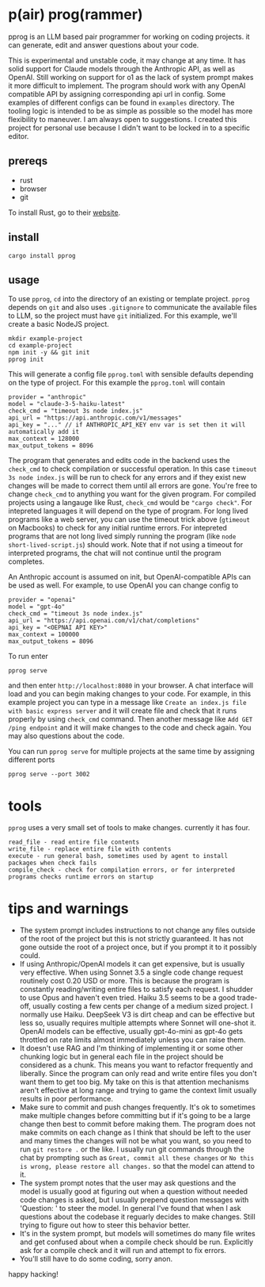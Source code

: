 # p(air) prog(rammer)
pprog is an LLM based pair programmer for working on coding projects.  it can generate, edit and answer questions about your code.

This is experimental and unstable code, it may change at any time.  It has solid support for Claude models through the Anthropic API, as well as OpenAI.  Still working on support for o1 as the lack of system prompt makes it more difficult to implement.  The program should work with any OpenAI compatible API by assigning corresponding api url in config.  Some examples of different configs can be found in `examples` directory.  The tooling logic is intended to be as simple as possible so the model has more flexibility to maneuver.  I am always open to suggestions.  I created this project for personal use because I didn't want to be locked in to a specific editor.

## prereqs
- rust
- browser
- git

To install Rust, go to their [website](https://www.rust-lang.org/).

## install
```
cargo install pprog
```

## usage
To use `pprog`, `cd` into the directory of an existing or template project.  `pprog` depends on `git` and also uses `.gitignore` to communicate the available files to LLM, so the project must have `git` initialized. For this example, we'll create a basic NodeJS project.
```
mkdir example-project
cd example-project
npm init -y && git init
pprog init
```
This will generate a config file `pprog.toml` with sensible defaults depending on the type of project.  For this example the `pprog.toml` will contain
```
provider = "anthropic"
model = "claude-3-5-haiku-latest"
check_cmd = "timeout 3s node index.js"
api_url = "https://api.anthropic.com/v1/messages"
api_key = "..." // if ANTHROPIC_API_KEY env var is set then it will automatically add it
max_context = 128000
max_output_tokens = 8096
```
The program that generates and edits code in the backend uses the `check_cmd` to check compilation or successful operation.  In this case `timeout 3s node index.js` will be run to check for any errors and if they exist new changes will be made to correct them until all errors are gone.  You're free to change `check_cmd` to anything you want for the given program.  For compiled projects using a langauge like Rust, `check_cmd` would be `"cargo check"`.  For intepreted languages it will depend on the type of program.  For long lived programs like a web server, you can use the timeout trick above (`gtimeout` on Macbooks) to check for any initial runtime errors.  For intepreted programs that are not long lived simply running the program (like `node short-lived-script.js`) should work.  Note that if not using a timeout for interpreted programs, the chat will not continue until the program completes.

An Anthropic account is assumed on init, but OpenAI-compatible APIs can be used as well.  For example, to use OpenAI you can change config to 
```
provider = "openai"
model = "gpt-4o"
check_cmd = "timeout 3s node index.js"
api_url = "https://api.openai.com/v1/chat/completions"
api_key = "<OEPNAI API KEY>"
max_context = 100000
max_output_tokens = 8096
```
To run enter
```
pprog serve
```
and then enter `http://localhost:8080` in your browser.  A chat interface will load and you can begin making changes to your code.  For example, in this example project you can type in a message like `Create an index.js file with basic express server` and it will create file and check that it runs properly by using `check_cmd` command.  Then another message like `Add GET /ping endpoint` and it will make changes to the code and check again.  You may also questions about the code.  

You can run `pprog serve` for multiple projects at the same time by assigning different ports
```
pprog serve --port 3002
```

# tools
`pprog` uses a very small set of tools to make changes.  currently it has four.
```
read_file - read entire file contents
write_file - replace entire file with contents
execute - run general bash, sometimes used by agent to install packages when check fails
compile_check - check for compilation errors, or for interpreted programs checks runtime errors on startup
```

# tips and warnings
- The system prompt includes instructions to not change any files outside of the root of the project but this is not strictly guaranteed.  It has not gone outside the root of a project once, but if you prompt it to it possibly could.
- If using Anthropic/OpenAI models it can get expensive, but is usually very effective.  When using Sonnet 3.5 a single code change request routinely cost 0.20 USD or more.  This is because the program is constantly reading/writing entire files to satisfy each request.  I shudder to use Opus and haven't even tried.  Haiku 3.5 seems to be a good trade-off, usually costing a few cents per change of a medium sized project.  I normally use Haiku.  DeepSeek V3 is dirt cheap and can be effective but less so, usually requires multiple attempts where Sonnet will one-shot it.  OpenAI models can be effective, usually gpt-4o-mini as gpt-4o gets throttled on rate limits almost immediately unless you can raise them.
- It doesn't use RAG and I'm thinking of implementing it or some other chunking logic but in general each file in the project should be considered as a chunk.  This means you want to refactor frequently and liberally.  Since the program can only read and write entire files you don't want them to get too big.  My take on this is that attention mechanisms aren't effective at long range and trying to game the context limit usually results in poor performance.
- Make sure to commit and push changes frequently.  It's ok to sometimes make multiple changes before committing but if it's going to be a large change then best to commit before making them.  The program does not make commits on each change as I think that should be left to the user and many times the changes will not be what you want, so you need to run `git restore .` or the like.  I usually run git commands through the chat by prompting such as `Great, commit all these changes` or `No this is wrong, please restore all changes.` so that the model can attend to it. 
- The system prompt notes that the user may ask questions and the model is usually good at figuring out when a question without needed code changes is asked, but I usually prepend question messages with 'Question: ' to steer the model.  In general I've found that when I ask questions about the codebase it reguarly decides to make changes.  Still trying to figure out how to steer this behavior better.
- It's in the system prompt, but models will sometimes do many file writes and get confused about when a compile check should be run.  Explicitly ask for a compile check and it will run and attempt to fix errors.
- You'll still have to do some coding, sorry anon.

happy hacking!
